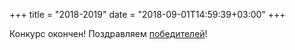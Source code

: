 +++
title = "2018-2019"
date = "2018-09-01T14:59:39+03:00"
+++

Конкурс окончен! Поздравляем [победителей](../winners/2018-2019.pdf)!